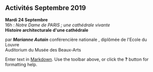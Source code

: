## Activités Septembre 2019  



**Mardi 24 Septembre**  
16h : _Notre Dame de PARIS ; une cathédrale vivante_   
**Histoire architecturale d'une cathédrale**  

par **_Marianne Autain_** conférencière nationale , diplômée de l'Ecole du Louvre  
Auditorium du Musée des Beaux-Arts

















  





 

  




 










 




Enter text in [Markdown](http://daringfireball.net/projects/markdown/). Use the toolbar above, or click the **?** button for formatting help.
